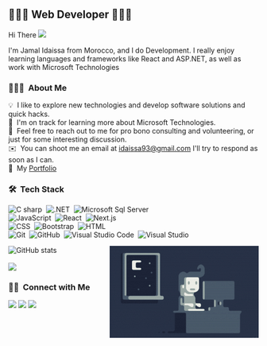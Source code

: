 
## 👨🏻‍💻 Web Developer 👨🏻‍💻
 Hi There <img src="https://media.giphy.com/media/hvRJCLFzcasrR4ia7z/giphy.gif" width="25px"> 
 
I'm Jamal Idaissa from Morocco, and I do Development. I really enjoy learning languages and frameworks like React and ASP.NET, as well as work with Microsoft Technologies


### 👨🏻‍💻 &nbsp;About Me

💡 &nbsp;I like to explore new technologies and develop software solutions and quick hacks.\
🌱 &nbsp;I'm on track for learning more about Microsoft Technologies.\
💬 &nbsp;Feel free to reach out to me for pro bono consulting and volunteering, or just for some interesting discussion.\
✉️ &nbsp;You can shoot me an email at idaissa93@gmail.com I'll try to respond as soon as I can.\
💢 &nbsp;My <a target="_blank" href="https://jamalidaissa.vercel.app">Portfolio</a>

### 🛠 &nbsp;Tech Stack

![C sharp](https://img.shields.io/badge/-Csharp-05122A?logo=c-sharp&logoColor=239120&style=flat)&nbsp;
![.NET](https://img.shields.io/badge/-.NET-05122A?logo=.net&logoColor=512BD4&style=flat)&nbsp;
![Microsoft Sql Server](https://img.shields.io/badge/-Microsoft%20SQL%20Server-05122A?logo=microsoft-sql-server&logoColor=red&style=flat)&nbsp;<br/>
![JavaScript](https://img.shields.io/badge/-JavaScript-05122A?style=flat&logo=javascript)&nbsp;
![React](https://img.shields.io/badge/-React-05122A?style=flat&logo=react)&nbsp;
![Next.js](https://img.shields.io/badge/-Next.js-05122A?logo=next.js&logoColor=fff&style=flat)&nbsp;<br/>
![CSS](https://img.shields.io/badge/-CSS-05122A?style=flat&logo=CSS3&logoColor=1572B6)&nbsp;
![Bootstrap](https://img.shields.io/badge/-Bootstrap-05122A?style=flat&logo=bootstrap&logoColor=563D7C)&nbsp;
![HTML](https://img.shields.io/badge/-HTML-05122A?style=flat&logo=HTML5)&nbsp;<br/>
![Git](https://img.shields.io/badge/-Git-05122A?style=flat&logo=git)&nbsp;
![GitHub](https://img.shields.io/badge/-GitHub-05122A?style=flat&logo=github)&nbsp;
![Visual Studio Code](https://img.shields.io/badge/-Visual%20Studio%20Code-05122A?style=flat&logo=visual-studio-code&logoColor=007ACC)&nbsp;
![Visual Studio](https://img.shields.io/badge/-Visual%20Studio-05122A?logo=visual-studio&logoColor=5C2D91&style=flat)&nbsp;

<img alt="Night Coding" src="https://raw.githubusercontent.com/AVS1508/AVS1508/master/assets/Night-Coding.gif" align="right"/> 

![GitHub stats](https://github-readme-stats.vercel.app/api?username=ID-JA&show_icons=true&theme=dracula)


<span align="left">

 <img align="center" src="https://github-readme-streak-stats.herokuapp.com/?user=ID-JA&theme=dracula">

</span>



### 🤝🏻 &nbsp;Connect with Me

<p>
<a href="https://web.facebook.com/jamal.id.aissa01/" traget="_blank"><img src="https://img.shields.io/badge/Facebook-1877F2?style=for-the-badge&logo=facebook&logoColor=white"/></a>
 <a href="mail:idaissa93@gmail.com" traget="_blank"><img src="https://img.shields.io/badge/Gmail-D14836?style=for-the-badge&logo=gmail&logoColor=white"/></a>
<a href="https://www.linkedin.com/in/jamal-id-aissa-94a19417b/" traget="_blank" ><img src="https://img.shields.io/badge/LinkedIn-0077B5?style=for-the-badge&logo=linkedin&logoColor=white"/></a>
</p>



 
